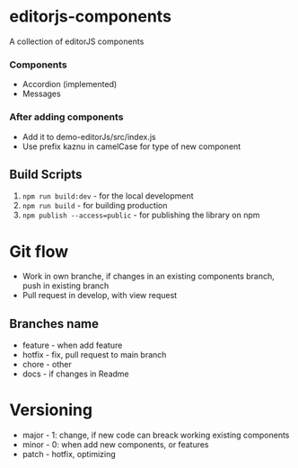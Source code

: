# editorjs-components

A collection of editorJS components

### Components

- Accordion (implemented)
- Messages

### After adding components

- Add it to demo-editorJs/src/index.js
- Use prefix kaznu in camelCase for type of new component

## Build Scripts

1. `npm run build:dev` - for the local development
2. `npm run build` - for building production
3. `npm publish --access=public` - for publishing the library on npm

# Git flow

- Work in own branche, if changes in an existing components branch, push in existing branch
- Pull request in develop, with view request

## Branches name

- feature - when add feature
- hotfix - fix, pull request to main branch
- chore - other
- docs - if changes in Readme

# Versioning

- major - 1: change, if new code can breack working existing components
- minor - 0: when add new components, or features
- patch - hotfix, optimizing
